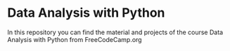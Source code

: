 # Data Analysis with Python

In this repository you can find the material and projects of the course Data Analysis with Python from FreeCodeCamp.org